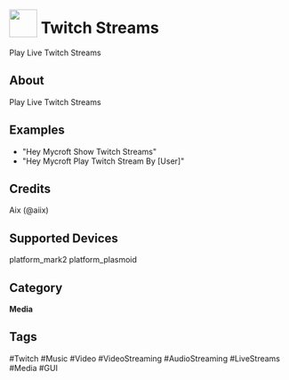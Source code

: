 # <img src='https://raw.githubusercontent.com/FortAwesome/Font-Awesome/master/svgs/brands/twitch.svg' card_color='#4C2C96' width='50' height='50' style='vertical-align:bottom'/> Twitch Streams
Play Live Twitch Streams

## About
Play Live Twitch Streams 

## Examples
* "Hey Mycroft Show Twitch Streams"
* "Hey Mycroft Play Twitch Stream By [User]"

## Credits
Aix (@aiix)

## Supported Devices 
platform_mark2 platform_plasmoid 

## Category
**Media**

## Tags
#Twitch
#Music
#Video
#VideoStreaming
#AudioStreaming
#LiveStreams
#Media
#GUI
